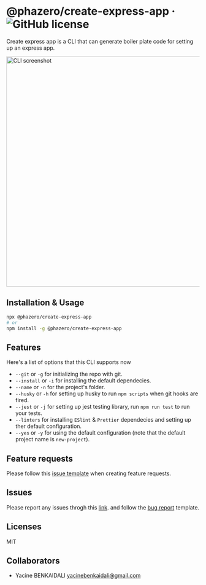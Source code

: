 # @phazero/create-express-app &middot; ![GitHub license](https://img.shields.io/badge/license-MIT-blue.svg)

Create express app is a CLI that can generate boiler plate code for setting up an express app.

<img src="https://user-images.githubusercontent.com/32792776/167292597-e2b0d798-fab4-47a7-bc63-219be2ff15f5.png" alt="CLI screenshot" width="600"/>

## Installation & Usage

```bash
npx @phazero/create-express-app
# or
npm install -g @phazero/create-express-app
```

## Features

Here's a list of options that this CLI supports now

- `--git` or `-g` for initializing the repo with git.
- `--install` or `-i` for installing the default dependecies.
- `--name` or `-n` for the project's folder.
- `--husky` or `-h` for setting up husky to run `npm scripts` when git hooks are fired.
- `--jest` or `-j` for setting up jest testing library, run `npm run test` to run your tests.
- `--linters` for installing `ESlint` & `Prettier` dependecies and setting up ther default configuration.
- `--yes` or `-y` for using the default configuration (note that the default project name is `new-project`).

## Feature requests

Please follow this [issue template](https://github.com/PhazeRoOman/create-express-app/issues/new?assignees=&labels=type%3AEnhancement&template=FEATURE_REQUEST.md&title=) when creating feature requests.

## Issues

Please report any issues throgh this [link](https://github.com/PhazeRoOman/create-express-app/issues). and follow the [bug report](https://github.com/PhazeRoOman/create-express-app/issues/new?assignees=&labels=type%3AEnhancement&template=bug_report.md&title=) template.

## Licenses

MIT

## Collaborators

- Yacine BENKAIDALI <yacinebenkaidali@gmail.com>
